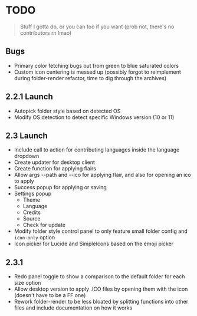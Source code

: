 # TODO

> Stuff I gotta do, or you can too if you want (prob not, there's no contributors rn lmao)

## Bugs

- Primary color fetching bugs out from green to blue saturated colors
- Custom icon centering is messed up (possibly forgot to reimplement during folder-render refactor, time to dig through the archives)

## 2.2.1 Launch

- Autopick folder style based on detected OS
- Modify OS detection to detect specific Windows version (10 or 11)

## 2.3 Launch

- Include call to action for contributing languages inside the language dropdown
- Create updater for desktop client
- Create function for applying flairs
- Allow args --path and --ico for applying flair, and also for opening an ico to apply
- Success popup for applying or saving
- Settings popup
  - Theme
  - Language
  - Credits
  - Source
  - Check for update
- Modify folder style control panel to only feature small folder config and `icon-only` option
- Icon picker for Lucide and SimpleIcons based on the emoji picker

## 2.3.1

- Redo panel toggle to show a comparison to the default folder for each size option
- Allow desktop version to apply .ICO files by opening them with the icon (doesn't have to be a FF one)
- Rework folder-render to be less bloated by splitting functions into other files and include documentation on how it works

